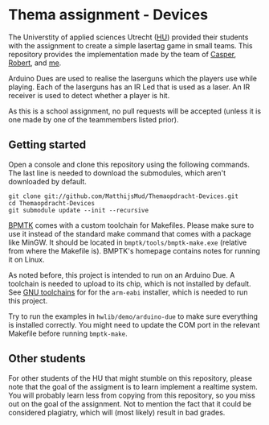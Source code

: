 # Thema assignment - Devices
The Universtity of applied sciences Utrecht ([HU](https://www.hu.nl/)) provided their students with the assignment to create a simple lasertag game in small teams. This repository provides the implementation made by the team of [Casper](https://github.com/CasperTI), [Robert](https://github.com/riberts), and [me](https://github.com/MatthijsMud).

Arduino Dues are used to realise the laserguns which the players use while playing. Each of the laserguns has an IR Led that is used as a laser. An IR receiver is used to detect whether a player is hit.

As this is a school assignment, no pull requests will be accepted (unless it is one made by one of the teammembers listed prior).

## Getting started
Open a console and clone this repository using the following commands. The last line is needed to download the submodules, which aren't downloaded by default.
```git
git clone git://github.com/MatthijsMud/Themaopdracht-Devices.git
cd Themaopdracht-Devices
git submodule update --init --recursive
```
[BPMTK](https://github.com/wovo/bmptk) comes with a custom toolchain for Makefiles. Please make sure to use it instead of the standard make command that comes with a package like MinGW. It should be located in `bmptk/tools/bmptk-make.exe` (relative from where the Makefile is). BMPTK's homepage contains notes for running it on Linux.

As noted before, this project is intended to run on an Arduino Due. A toolchain is needed to upload to its chip, which is not installed by default. See [GNU toolchains](http://gnutoolchains.com/arm-eabi/) for for the `arm-eabi` installer, which is needed to run this project.

Try to run the examples in `hwlib/demo/arduino-due` to make sure everything is installed correctly. You might need to update the COM port in the relevant Makefile before running `bmptk-make`.  

## Other students
For other students of the HU that might stumble on this repository, please note that the goal of the assigment is to learn implement a realtime system. You will probably learn less from copying from this repository, so you miss out on the goal of the assignment. Not to mention the fact that it could be considered plagiatry, which will (most likely) result in bad grades.
